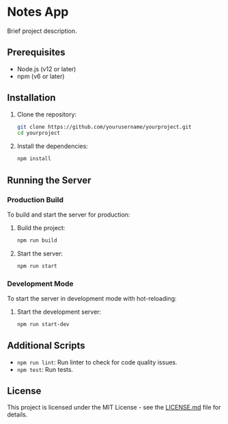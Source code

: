 # Notes App

Brief project description.

## Prerequisites

- Node.js (v12 or later)
- npm (v6 or later)

## Installation

1. Clone the repository:
    ```bash
    git clone https://github.com/yourusername/yourproject.git
    cd yourproject
    ```

2. Install the dependencies:
    ```bash
    npm install
    ```

## Running the Server

### Production Build

To build and start the server for production:

1. Build the project:
    ```bash
    npm run build
    ```

2. Start the server:
    ```bash
    npm run start
    ```

### Development Mode

To start the server in development mode with hot-reloading:

1. Start the development server:
    ```bash
    npm run start-dev
    ```

## Additional Scripts

- `npm run lint`: Run linter to check for code quality issues.
- `npm test`: Run tests.

## License

This project is licensed under the MIT License - see the [LICENSE.md](LICENSE.md) file for details.

